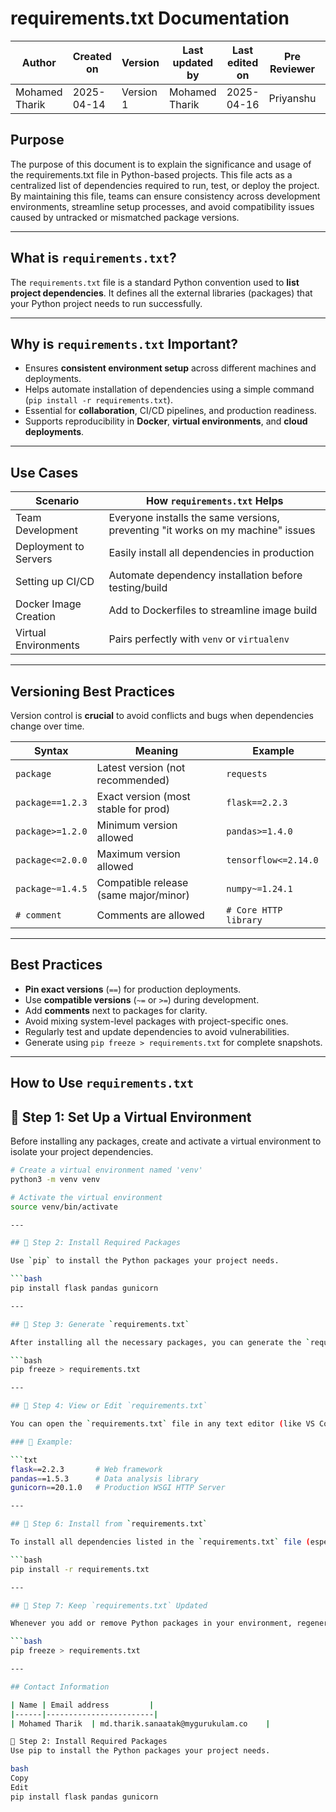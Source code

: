 # **requirements.txt Documentation**

| Author         | Created on     | Version         | Last updated by | Last edited on | Pre Reviewer | L0 Reviewer | L1 Reviewer | L2 Reviewer |
|----------------|----------------|-----------------|-----------------|----------------|---------------|-------------|-------------|-------------|
| Mohamed Tharik | 2025-04-14     |     Version 1   | Mohamed Tharik  | 2025-04-16     |Priyanshu      | Khushi      | Mukul Joshi|Piyush Upadhyay |

## **Purpose**

The purpose of this document is to explain the significance and usage of the requirements.txt file in Python-based projects. This file acts as a centralized list of dependencies required to run, test, or deploy the project. By maintaining this file, teams can ensure consistency across development environments, streamline setup processes, and avoid compatibility issues caused by untracked or mismatched package versions. 

---

## What is `requirements.txt`?

The `requirements.txt` file is a standard Python convention used to **list project dependencies**. It defines all the external libraries (packages) that your Python project needs to run successfully.

---

## Why is `requirements.txt` Important?

-  Ensures **consistent environment setup** across different machines and deployments.
-  Helps automate installation of dependencies using a simple command (`pip install -r requirements.txt`).
-  Essential for **collaboration**, CI/CD pipelines, and production readiness.
-  Supports reproducibility in **Docker**, **virtual environments**, and **cloud deployments**.

---

## Use Cases

| Scenario                         | How `requirements.txt` Helps                                      |
|----------------------------------|--------------------------------------------------------------------|
|  Team Development              | Everyone installs the same versions, preventing "it works on my machine" issues |
|  Deployment to Servers         | Easily install all dependencies in production                     |
|  Setting up CI/CD              | Automate dependency installation before testing/build             |
|  Docker Image Creation         | Add to Dockerfiles to streamline image build                      |
|  Virtual Environments          | Pairs perfectly with `venv` or `virtualenv`                       |

---

## Versioning Best Practices

Version control is **crucial** to avoid conflicts and bugs when dependencies change over time.

| Syntax               | Meaning                                      | Example                      |
|----------------------|----------------------------------------------|------------------------------|
| `package`            | Latest version (not recommended)             | `requests`                  |
| `package==1.2.3`     | Exact version (most stable for prod)         | `flask==2.2.3`              |
| `package>=1.2.0`     | Minimum version allowed                      | `pandas>=1.4.0`             |
| `package<=2.0.0`     | Maximum version allowed                      | `tensorflow<=2.14.0`        |
| `package~=1.4.5`     | Compatible release (same major/minor)        | `numpy~=1.24.1`             |
| `# comment`          | Comments are allowed                         | `# Core HTTP library`       |

---

## Best Practices

-  **Pin exact versions** (`==`) for production deployments.
-  Use **compatible versions** (`~=` or `>=`) during development.
-  Add **comments** next to packages for clarity.
-  Avoid mixing system-level packages with project-specific ones.
-  Regularly test and update dependencies to avoid vulnerabilities.
-  Generate using `pip freeze > requirements.txt` for complete snapshots.

---

## How to Use `requirements.txt`

## 🔹 Step 1: Set Up a Virtual Environment

Before installing any packages, create and activate a virtual environment to isolate your project dependencies.

```bash
# Create a virtual environment named 'venv'
python3 -m venv venv

# Activate the virtual environment
source venv/bin/activate

---

## 🔹 Step 2: Install Required Packages

Use `pip` to install the Python packages your project needs.

```bash
pip install flask pandas gunicorn

---

## 🔹 Step 3: Generate `requirements.txt`

After installing all the necessary packages, you can generate the `requirements.txt` file using the following command:

```bash
pip freeze > requirements.txt

---

## 🔹 Step 4: View or Edit `requirements.txt`

You can open the `requirements.txt` file in any text editor (like VS Code, nano, or Notepad++) to view or manually edit the list of dependencies.

### 📄 Example:

```txt
flask==2.2.3       # Web framework
pandas==1.5.3      # Data analysis library
gunicorn==20.1.0   # Production WSGI HTTP Server

---

## 🔹 Step 6: Install from `requirements.txt`

To install all dependencies listed in the `requirements.txt` file (especially useful on a new machine or in a clean virtual environment), run:

```bash
pip install -r requirements.txt

---

## 🔹 Step 7: Keep `requirements.txt` Updated

Whenever you add or remove Python packages in your environment, regenerate the `requirements.txt` file to keep it up to date:

```bash
pip freeze > requirements.txt

---

## Contact Information

| Name | Email address         |
|------|------------------------|
| Mohamed Tharik  | md.tharik.sanaatak@mygurukulam.co    |

🔹 Step 2: Install Required Packages
Use pip to install the Python packages your project needs.

bash
Copy
Edit
pip install flask pandas gunicorn





